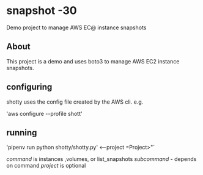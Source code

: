 # snapshot -30

Demo project to manage AWS EC@ instance snapshots
## About
This project is a demo and uses boto3 to manage AWS EC2 instance snapshots.

## configuring

shotty uses the config file created by the AWS cli. e.g.

'aws configure --profile shott'


## running

'pipenv run python shotty/shotty.py' <command> <subcommand> <--project =Project>"`

*command* is instances ,volumes, or list_snapshots
*subcommand* - depends on command
*project* is optional
